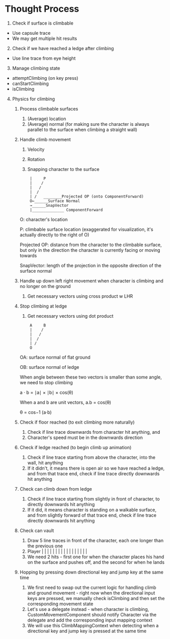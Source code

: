 # Thought Process
1. Check if surface is climbable
- Use capsule trace
- We may get multiple hit results

2. Check if we have reached a ledge after climbing
- Use line trace from eye height

3. Manage climbing state
- attemptClimbing (on key press)
- canStartClimbing
- isClimbing

4. Physics for climbing
    1. Process climbable surfaces
        1. (Average) location
        2. (Average) normal (for making sure the character is always parallel to the surface when climbing a straight wall)
    2. Handle climb movement
        1. Velocity
        2. Rotation
        3. Snapping character to the surface
                        
                |     P
                |    /
                |   /  
                |  /  
                | /   ________Projected OP (onto ComponentForward)
                O←______Surface Normal
                →______SnapVector
                |______________ ComponentForward


        O: character's location
        
        P: climbable surface location (exaggerated for visualization, it's actually directly to the right of O)

        Projected OP: distance from the character to the climbable surface, but only in the direction the character is currently facing or moving towards

        SnapVector: length of the projection in the opposite direction of the surface normal

    3. Handle up down left right movement when character is climbing and no longer on the ground
        1. Get necessary vectors using cross product w LHR
    
    4. Stop climbing at ledge
        1. Get necessary vectors using dot product

                A     B
                |    / 
                |   /  
                |  /  
                | /
                O

        OA: surface normal of flat ground
        
        OB: surface normal of ledge

        When angle between these two vectors is smaller than some angle, we need to stop climbing
        
        a ⋅ b = ∣a∣ × ∣b∣ × cos(θ)
        
        When a and b are unit vectors, a.b = cos(θ)
        
        θ = cos−1 (a⋅b)

    5. Check if floor reached (to exit climbing more naturally)
        1. Check if line trace downwards from character hit anything, and
        2. Character's speed must be in the downwards direction
    
    6. Check if ledge reached (to begin climb up animation)
        1. Check if line trace starting from above the character, into the wall, hit anything
        2. If it didn't, it means there is open air so we have reached a ledge, and from that trace end, check if line trace directly downwards hit anything

    6. Check can climb down from ledge
        1. Check if line trace starting from slightly in front of character, to directly downwards hit anything
        2. If it did, it means character is standing on a walkable surface, and from slightly forward of that trace end, check if line trace directly downwards hit anything

    7. Check can vault
        1. Draw 5 line traces in front of the character, each one longer than the previous one
        2. Player | | | | |
                    | | | |
                    | | | |
                      | | |
                          |
        3. We need 2 hits - first one for when the character places his hand on the surface and pushes off, and the second for when he lands

    8. Hopping by pressing down directional key and jump key at the same time
        1. We first need to swap out the current logic for handling climb and ground movement - right now when the directional input keys are pressed, we manually check isClimbing and then set the corresponding movement state
        2. Let's use a delegate instead - when character is climbing, CustomMovementComponent should notify Character via the delegate and add the corresponding input mapping context
        3. We will use this ClimbMappingContext when detecting when a directional key and jump key is pressed at the same time